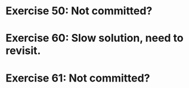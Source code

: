 # Exercise 50: Not committed?
# Exercise 60: Slow solution, need to revisit.
# Exercise 61: Not committed?

